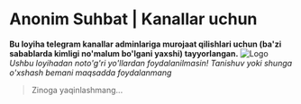 # Anonim Suhbat | Kanallar uchun
**Bu loyiha telegram kanallar adminlariga murojaat qilishlari uchun (ba'zi sabablarda kimligi no'malum bo'lgani yaxshi) tayyorlangan.**
![Logo](https://static.vecteezy.com/system/resources/thumbnails/024/892/056/small/vibrant-sunset-sky-over-idyllic-landscape-a-moody-backdrop-generated-by-ai-free-photo.jpg)
*Ushbu loyihadan noto'g'ri yo'llardan foydalanilmasin! Tanishuv yoki shunga o'xshash bemani maqsadda foydalanmang*
> Zinoga yaqinlashmang...
